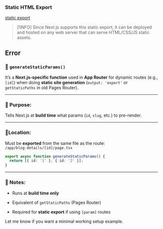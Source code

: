 ### Static HTML Export
[static export](https://nextjs.org/docs/app/building-your-application/deploying/static-exports)

>[!INFO] Since Next.js supports this static export, it can be deployed and hosted on any web server that can serve HTML/CSS/JS static assets.


## Error
### 🔹 `generateStaticParams()`

It’s a **Next.js-specific function** used in **App Router** for dynamic routes (e.g., `[id]`) when doing **static site generation** (`output: 'export'` or `getStaticPaths` in old Pages Router).

---

### 🔧 Purpose:

Tells Next.js at **build time** what params (`id`, `slug`, etc.) to pre-render.

---

### 📍Location:

Must be **exported** from the same file as the route:  
`/app/blog-details/[id]/page.tsx`

```ts
export async function generateStaticParams() {
  return [{ id: '1' }, { id: '2' }];
}
```

---

### 🧠 Notes:

- Runs at **build time only**
    
- Equivalent of `getStaticPaths` (Pages Router)
    
- Required for **static export** if using `[param]` routes
    

Let me know if you want a minimal working setup example.